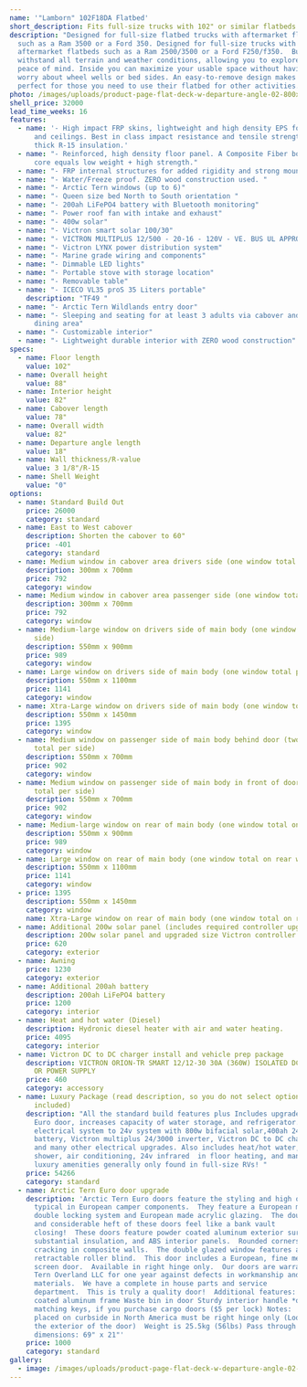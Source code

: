 ```yaml
---
name: '"Lamborn" 102F18DA Flatbed'
short_description: Fits full-size trucks with 102" or similar flatbeds
description: "Designed for full-size flatbed trucks with aftermarket flatbeds
  such as a Ram 3500 or a Ford 350. Designed for full-size trucks with
  aftermarket flatbeds such as a Ram 2500/3500 or a Ford F250/f350.  Built to
  withstand all terrain and weather conditions, allowing you to explore with
  peace of mind. Inside you can maximize your usable space without having to
  worry about wheel wells or bed sides. An easy-to-remove design makes these
  perfect for those you need to use their flatbed for other activities. "
photo: /images/uploads/product-page-flat-deck-w-departure-angle-02-800x450.png
shell_price: 32000
lead_time_weeks: 16
features:
  - name: '- High impact FRP skins, lightweight and high density EPS foam for walls
      and ceilings. Best in class impact resistance and tensile strength. 3-1/8"
      thick R-15 insulation.'
  - name: "- Reinforced, high density floor panel. A Composite Fiber board/honeycomb
      core equals low weight + high strength."
  - name: "- FRP internal structures for added rigidity and strong mounting points."
  - name: "- Water/Freeze proof. ZERO wood construction used. "
  - name: "- Arctic Tern windows (up to 6)"
  - name: "- Queen size bed North to South orientation "
  - name: "- 200ah LiFePO4 battery with Bluetooth monitoring"
  - name: "- Power roof fan with intake and exhaust"
  - name: "- 400w solar"
  - name: "- Victron smart solar 100/30"
  - name: "- VICTRON MULTIPLUS 12/500 - 20-16 - 120V - VE. BUS UL APPROVED"
  - name: "- Victron LYNX power distribution system"
  - name: "- Marine grade wiring and components"
  - name: "- Dimmable LED lights"
  - name: "- Portable stove with storage location"
  - name: "- Removable table"
  - name: "- ICECO VL35 proS 35 Liters portable"
    description: "TF49 "
  - name: "- Arctic Tern Wildlands entry door"
  - name: "- Sleeping and seating for at least 3 adults via cabover and convertible
      dining area"
  - name: "- Customizable interior"
  - name: "- Lightweight durable interior with ZERO wood construction"
specs:
  - name: Floor length
    value: 102"
  - name: Overall height
    value: 88"
  - name: Interior height
    value: 82"
  - name: Cabover length
    value: 78"
  - name: Overall width
    value: 82"
  - name: Departure angle length
    value: 18"
  - name: Wall thickness/R-value
    value: 3 1/8"/R-15
  - name: Shell Weight
    value: "0"
options:
  - name: Standard Build Out
    price: 26000
    category: standard
  - name: East to West cabover
    description: Shorten the cabover to 60"
    price: -401
    category: standard
  - name: Medium window in cabover area drivers side (one window total per side)
    description: 300mm x 700mm
    price: 792
    category: window
  - name: Medium window in cabover area passenger side (one window total per side)
    description: 300mm x 700mm
    price: 792
    category: window
  - name: Medium-large window on drivers side of main body (one window total per
      side)
    description: 550mm x 900mm
    price: 989
    category: window
  - name: Large window on drivers side of main body (one window total per side)
    description: 550mm x 1100mm
    price: 1141
    category: window
  - name: Xtra-Large window on drivers side of main body (one window total per side)
    description: 550mm x 1450mm
    price: 1395
    category: window
  - name: Medium window on passenger side of main body behind door (two windows
      total per side)
    description: 550mm x 700mm
    price: 902
    category: window
  - name: Medium window on passenger side of main body in front of door (two windows
      total per side)
    description: 550mm x 700mm
    price: 902
    category: window
  - name: Medium-large window on rear of main body (one window total on rear wall)
    description: 550mm x 900mm
    price: 989
    category: window
  - name: Large window on rear of main body (one window total on rear wall)
    description: 550mm x 1100mm
    price: 1141
    category: window
  - price: 1395
    description: 550mm x 1450mm
    category: window
    name: Xtra-Large window on rear of main body (one window total on rear wall)
  - name: Additional 200w solar panel (includes required controller upgrade)
    description: 200w solar panel and upgraded size Victron controller
    price: 620
    category: exterior
  - name: Awning
    price: 1230
    category: exterior
  - name: Additional 200ah battery
    description: 200ah LiFePO4 battery
    price: 1200
    category: interior
  - name: Heat and hot water (Diesel)
    description: Hydronic diesel heater with air and water heating.
    price: 4095
    category: interior
  - name: Victron DC to DC charger install and vehicle prep package
    description: VICTRON ORION-TR SMART 12/12-30 30A (360W) ISOLATED DC-DC CHARGER
      OR POWER SUPPLY
    price: 460
    category: accessory
  - name: Luxury Package (read description, so you do not select options that are
      included)
    description: "All the standard build features plus Includes upgraded Arctic Tern
      Euro door, increases capacity of water storage, and refrigerator. Upgrades
      electrical system to 24v system with 800w bifacial solar,400ah 24v
      battery, Victron multiplus 24/3000 inverter, Victron DC to DC charging,
      and many other electrical upgrades. Also includes heat/hot water, outdoor
      shower, air conditioning, 24v infrared  in floor heating, and many other
      luxury amenities generally only found in full-size RVs! "
    price: 54266
    category: standard
  - name: Arctic Tern Euro door upgrade
    description: 'Arctic Tern Euro doors feature the styling and high quality
      typical in European camper components.  They feature a European made
      double locking system and European made acrylic glazing.  The double seals
      and considerable heft of these doors feel like a bank vault
      closing!  These doors feature powder coated aluminum exterior surfaces,
      substantial insulation, and ABS interior panels.  Rounded corners prevent
      cracking in composite walls.  The double glazed window features a
      retractable roller blind.  This door includes a European, fine mesh roller
      screen door.  Available in right hinge only.  Our doors are warranted by
      Tern Overland LLC for one year against defects in workmanship and
      materials.  We have a complete in house parts and service
      department.  This is truly a quality door!  Additional features:  Powder
      coated aluminum frame Waste bin in door Sturdy interior handle *optional
      matching keys, if you purchase cargo doors ($5 per lock) Notes:​  Doors
      placed on curbside in North America must be right hinge only (Looking at
      the exterior of the door)  Weight is 25.5kg (56lbs) Pass through
      dimensions: 69" x 21"'
    price: 1000
    category: standard
gallery:
  - image: /images/uploads/product-page-flat-deck-w-departure-angle-02-800x450.png
---
```

